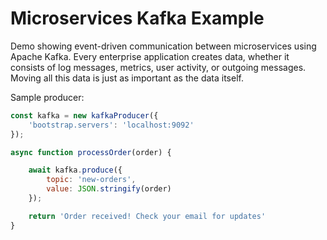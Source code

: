 # Microservices Kafka Example

Demo showing event-driven communication between microservices using Apache Kafka.
Every enterprise application creates data, whether it consists of log messages, metrics, 
user activity, or outgoing messages. Moving all this data is just as important as the data itself. 


Sample producer:

```javascript
const kafka = new kafkaProducer({
    'bootstrap.servers': 'localhost:9092'
});

async function processOrder(order) {

    await kafka.produce({
        topic: 'new-orders',
        value: JSON.stringify(order)
    });

    return 'Order received! Check your email for updates'
}
```